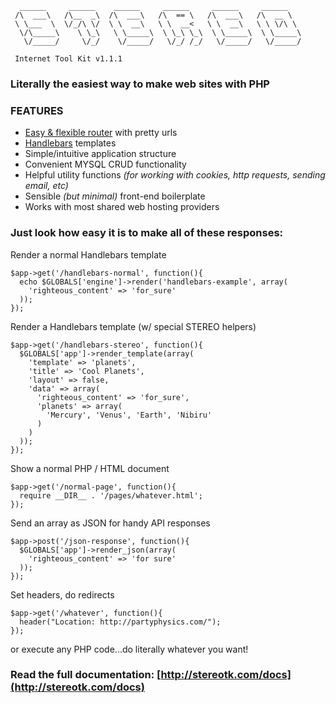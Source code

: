 ```
  ______     ______    ______     ______     ______     ______
 /\  ___\   /\__  _\  /\  ___\   /\  == \   /\  ___\   /\  __ \
 \ \___  \  \/_/\ \/  \ \  __\   \ \  __<   \ \  __\   \ \ \/\ \
  \/\_____\    \ \_\   \ \_____\  \ \_\ \_\  \ \_____\  \ \_____\
   \/_____/     \/_/    \/_____/   \/_/ /_/   \/_____/   \/_____/

 Internet Tool Kit v1.1.1

```

### Literally the easiest way to make web sites with PHP



### FEATURES
- [Easy & flexible router](http://altorouter.com/) with pretty urls
- [Handlebars](http://handlebarsjs.com/) templates
- Simple/intuitive application structure
- Convenient MYSQL CRUD functionality
- Helpful utility functions *(for working with cookies, http requests, sending email, etc)*
- Sensible *(but minimal)* front-end boilerplate
- Works with most shared web hosting providers  



### Just look how easy it is to make all of these responses:

Render a normal Handlebars template

```
$app->get('/handlebars-normal', function(){
  echo $GLOBALS['engine']->render('handlebars-example', array(
    'righteous_content' => 'for_sure'
  ));
});
```


Render a Handlebars template (w/ special STEREO helpers)

```
$app->get('/handlebars-stereo', function(){
  $GLOBALS['app']->render_template(array(
    'template' => 'planets',
    'title' => 'Cool Planets',
    'layout' => false,
    'data' => array(
      'righteous_content' => 'for_sure',
      'planets' => array(
        'Mercury', 'Venus', 'Earth', 'Nibiru'
      )
    )
  ));
});
```


Show a normal PHP / HTML document

```
$app->get('/normal-page', function(){
  require __DIR__ . '/pages/whatever.html';
});
```


Send an array as JSON for handy API responses

```
$app->post('/json-response', function(){
  $GLOBALS['app']->render_json(array(
    'righteous_content' => 'for sure'
  ));
});
```


Set headers, do redirects

```
$app->get('/whatever', function(){
  header("Location: http://partyphysics.com/");
});
```


or execute any PHP code...do literally whatever you want!





### Read the full documentation: [http://stereotk.com/docs](http://stereotk.com/docs)

